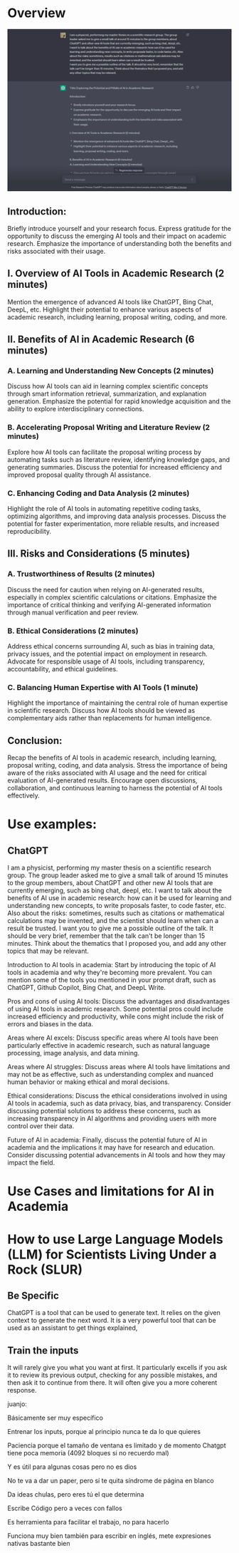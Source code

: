 # Overview


![](pictures/test.PNG)

## Introduction:

Briefly introduce yourself and your research focus.
Express gratitude for the opportunity to discuss the emerging AI tools and their impact on academic research.
Emphasize the importance of understanding both the benefits and risks associated with their usage.

## I. Overview of AI Tools in Academic Research (2 minutes)

Mention the emergence of advanced AI tools like ChatGPT, Bing Chat, DeepL, etc.
Highlight their potential to enhance various aspects of academic research, including learning, proposal writing, coding, and more.

## II. Benefits of AI in Academic Research (6 minutes)
### A. Learning and Understanding New Concepts (2 minutes)

Discuss how AI tools can aid in learning complex scientific concepts through smart information retrieval, summarization, and explanation generation.
Emphasize the potential for rapid knowledge acquisition and the ability to explore interdisciplinary connections.

### B. Accelerating Proposal Writing and Literature Review (2 minutes)

Explore how AI tools can facilitate the proposal writing process by automating tasks such as literature review, identifying knowledge gaps, and generating summaries.
Discuss the potential for increased efficiency and improved proposal quality through AI assistance.

### C. Enhancing Coding and Data Analysis (2 minutes)

Highlight the role of AI tools in automating repetitive coding tasks, optimizing algorithms, and improving data analysis processes.
Discuss the potential for faster experimentation, more reliable results, and increased reproducibility.

## III. Risks and Considerations (5 minutes)
### A. Trustworthiness of Results (2 minutes)

Discuss the need for caution when relying on AI-generated results, especially in complex scientific calculations or citations.
Emphasize the importance of critical thinking and verifying AI-generated information through manual verification and peer review.

### B. Ethical Considerations (2 minutes)

Address ethical concerns surrounding AI, such as bias in training data, privacy issues, and the potential impact on employment in research.
Advocate for responsible usage of AI tools, including transparency, accountability, and ethical guidelines.

### C. Balancing Human Expertise with AI Tools (1 minute)

Highlight the importance of maintaining the central role of human expertise in scientific research.
Discuss how AI tools should be viewed as complementary aids rather than replacements for human intelligence.

## Conclusion:

Recap the benefits of AI tools in academic research, including learning, proposal writing, coding, and data analysis.
Stress the importance of being aware of the risks associated with AI usage and the need for critical evaluation of AI-generated results.
Encourage open discussions, collaboration, and continuous learning to harness the potential of AI tools effectively.




# Use examples:

## ChatGPT

I am a physicist, performing my master thesis on a scientific research group. The group leader asked me to give a small talk of around 15 minutes to the group members, about ChatGPT and other new AI tools that are currently emerging, such as bing chat, deepl, etc.
I want to talk about the benefits of AI use in academic research: how can it be used for learning and understanding new concepts, to write proposals faster, to code faster, etc. Also about the risks: sometimes, results such as citations or mathematical calculations may be invented, and the scientist should learn when can a result be trusted. 
I want you to give me a possible outline of the talk. It should be very brief, remember that the talk can't be longer than 15 minutes. Think about the thematics that I proposed you, and add any other topics that may be relevant.





























Introduction to AI tools in academia: Start by introducing the topic of AI tools in academia and why they're becoming more prevalent. You can mention some of the tools you mentioned in your prompt draft, such as ChatGPT, Github Copilot, Bing Chat, and DeepL Write.

Pros and cons of using AI tools: Discuss the advantages and disadvantages of using AI tools in academic research. Some potential pros could include increased efficiency and productivity, while cons might include the risk of errors and biases in the data.

Areas where AI excels: Discuss specific areas where AI tools have been particularly effective in academic research, such as natural language processing, image analysis, and data mining.

Areas where AI struggles: Discuss areas where AI tools have limitations and may not be as effective, such as understanding complex and nuanced human behavior or making ethical and moral decisions.

Ethical considerations: Discuss the ethical considerations involved in using AI tools in academia, such as data privacy, bias, and transparency. Consider discussing potential solutions to address these concerns, such as increasing transparency in AI algorithms and providing users with more control over their data.

Future of AI in academia: Finally, discuss the potential future of AI in academia and the implications it may have for research and education. Consider discussing potential advancements in AI tools and how they may impact the field.

# Use Cases and limitations for AI in Academia



# How to use Large Language Models (LLM) for Scientists Living Under a Rock (SLUR)

## Be Specific
ChatGPT is a tool that can be used to generate text. It relies on the given context to generate the next word. It is a very powerful tool that can be used as an assistant to get things explained, 

## Train the inputs
It will rarely give you what you want at first. It particularly excells if you ask it to review its previous output, checking for any possible mistakes, and then ask it to continue from there. It will often give you a more coherent response.




juanjo:

Básicamente ser muy específico

Entrenar los inputs, porque al principio nunca te da lo que quieres

Paciencia porque el tamaño de ventana es limitado y de momento Chatgpt tiene poca memoria (4092 bloques si no recuerdo mal)

Y es útil para algunas cosas pero no es dios

No te va a dar un paper, pero sí te quita síndrome de página en blanco

Da ideas chulas, pero eres tú el que determina

Escribe Código pero a veces con fallos

Es herramienta para facilitar el trabajo, no para hacerlo

Funciona muy bien también para escribir en inglés, mete expresiones nativas bastante bien